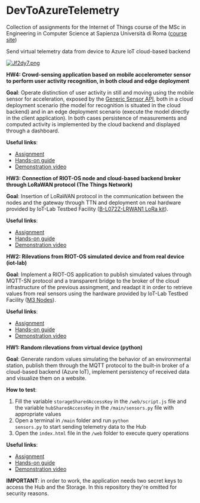 # DevToAzureTelemetry
Collection of assignments for the Internet of Things course of the MSc in Engineering in Computer Science at Sapienza Università di Roma ([course site](http://ichatz.me/Site/InternetOfThings2020))

Send virtual telemetry data from device to Azure IoT cloud-based backend

[![Jf2dy7.png](https://iili.io/Jf2dy7.png)](https://freeimage.host/i/schema.Jf2dy7)

**HW4: Crowd-sensing application based on mobile accelerometer sensor to perform user activity recognition, in both cloud and edge deployment**

**Goal**: Operate distinction of user activity in still and moving using the mobile sensor for acceleration, exposed by the [Generic Sensor API](https://www.w3.org/TR/generic-sensor/), both in a cloud deployment scenario (the model for recognition is situated in the cloud backend) and in an edge deployment scenario (execute the model directly in the client application). In both cases persistence of measurements and computed activity is implemented by the cloud backend and displayed through a dashboard.

**Useful links**:
- [Assignment](http://ichatz.me/Site/InternetOfThings2020-Assignment4)
- [Hands-on guide]()
- [Demonstration video]()

**HW3: Connection of RIOT-OS node and cloud-based backend broker through LoRaWAN protocol (The Things Network)**

**Goal**: Insertion of LoRaWAN protocol in the communication between the nodes and the gateway through TTN and deployment on real hardware provided by IoT-Lab Testbed Facility ([B-L072Z-LRWAN1 LoRa kit](https://www.st.com/en/evaluation-tools/b-l072z-lrwan1.html)).

**Useful links**:
- [Assignment](http://ichatz.me/Site/InternetOfThings2020-Assignment3)
- [Hands-on guide](https://www.linkedin.com/pulse/lorawan-protocol-publishment-from-things-cloud-based-backend-ursini/)
- [Demonstration video](https://youtu.be/bO1vo2ovNTU)

**HW2: Rilevations from RIOT-OS simulated device and from real device (iot-lab)**

**Goal**: Implement a RIOT-OS application to publish simulated values through MQTT-SN protocol and a transparent bridge to the broker of the cloud infrastructure of the previous assingment, and readapt it in order to retrieve values from real sensors using the hardware provided by IoT-Lab Testbed Facility ([M3 Nodes](https://www.iot-lab.info/hardware/m3/)).

**Useful links**:
- [Assignment](http://ichatz.me/Site/InternetOfThings2020-Assignment2)
- [Hands-on guide](https://www.linkedin.com/pulse/publish-virtual-sensor-data-from-riot-os-node-azure-iot-ursini/)
- [Demonstration video](https://www.youtube.com/watch?v=e_nsh2R2caI)

**HW1: Random rilevations from virtual device (python)**

**Goal**: Generate random values simulating the behavior of an environmental station, publish them through the MQTT protocol to the built-in broker of a cloud-based backend (Azure IoT), implement persistency of received data and visualize them on a website.

**How to test**:

1) Fill the variable <code>storageSharedAccessKey</code> in the <code>/web/script.js</code> file and the variable <code>hubSharedAccessKey</code> in the <code>/main/sensors.py</code> file with appropriate values
2) Open a terminal in <code>/main</code> folder and run <code>python sensors.py</code> to start sending telemetry data to the Hub
3) Open the <code>index.html</code> file in the <code>/web</code> folder to execute query operations

**Useful links**:
- [Assignment](http://ichatz.me/Site/InternetOfThings2020-Assignment1)
- [Hands-on guide](https://www.hackster.io/gabriele-ursini/send-virtual-telemetry-to-azure-iot-cloud-based-backend-f29b95)
- [Demonstration video](https://youtu.be/VLKDo83KOdA)

**IMPORTANT**: in order to work, the application needs two secret keys to access the Hub and the Storage. In this repository they're omitted for security reasons. 
